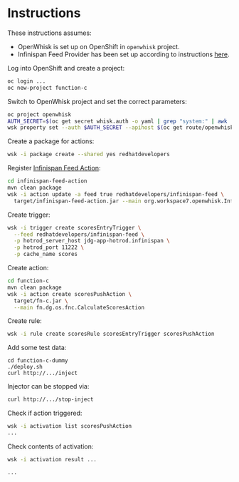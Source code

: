 # Instructions

These instructions assumes:

* OpenWhisk is set up on OpenShift in `openwhisk` project.
* Infinispan Feed Provider has been set up according to instructions
[here](https://github.com/rhdemo/infinispan-feed-provider).

Log into OpenShift and create a project:

```bash
oc login ...
oc new-project function-c
```

Switch to OpenWhisk project and set the correct parameters:

```bash
oc project openwhisk
AUTH_SECRET=$(oc get secret whisk.auth -o yaml | grep "system:" | awk '{print $2}' | base64 --decode)
wsk property set --auth $AUTH_SECRET --apihost $(oc get route/openwhisk --template="{{.spec.host}}")
```

Create a package for actions:

```bash
wsk -i package create --shared yes redhatdevelopers
```

Register
[Infinispan Feed Action](https://github.com/rhdemo/infinispan-feed-action):

```bash
cd infinispan-feed-action
mvn clean package
wsk -i action update -a feed true redhatdevelopers/infinispan-feed \
  target/infinispan-feed-action.jar --main org.workspace7.openwhisk.InfinispanFeedAction
```

Create trigger:

```bash
wsk -i trigger create scoresEntryTrigger \
  --feed redhatdevelopers/infinispan-feed \
  -p hotrod_server_host jdg-app-hotrod.infinispan \
  -p hotrod_port 11222 \
  -p cache_name scores
```

Create action:

```bash
cd function-c
mvn clean package
wsk -i action create scoresPushAction \
  target/fn-c.jar \
  --main fn.dg.os.fnc.CalculateScoresAction
```

Create rule:

```bash
wsk -i rule create scoresRule scoresEntryTrigger scoresPushAction
```

Add some test data:

```
cd function-c-dummy
./deploy.sh
curl http://.../inject
```

Injector can be stopped via:

```bash
curl http://.../stop-inject
```

Check if action triggered:

```bash
wsk -i activation list scoresPushAction
...
```

Check contents of activation:

```bash
wsk -i activation result ...

...
```
